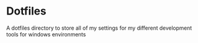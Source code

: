 # Dotfiles
A dotfiles directory to store all of my settings for my different development tools for windows environments
